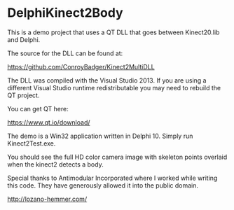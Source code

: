 # DelphiKinect2Body

This is a demo project that uses a QT DLL that goes between Kinect20.lib and Delphi.

The source for the DLL can be found at:

https://github.com/ConroyBadger/Kinect2MultiDLL

The DLL was compiled with the Visual Studio 2013. If you are using a different
Visual Studio runtime redistributable you may need to rebuild the QT project.

You can get QT here:

https://www.qt.io/download/

The demo is a Win32 application written in Delphi 10. Simply run Kinect2Test.exe.

You should see the full HD color camera image with skeleton points overlaid when the kinect2 detects a body.

Special thanks to Antimodular Incorporated where I worked while writing this code. They have generously allowed it into the public domain.

http://lozano-hemmer.com/